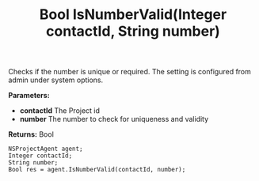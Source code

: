 ﻿---
uid: crmscript_ref_NSProjectAgent_IsNumberValid
title: Bool IsNumberValid(Integer contactId, String number)
intellisense: NSProjectAgent.IsNumberValid
keywords: NSProjectAgent, IsNumberValid
so.topic: reference
---

Checks if the number is unique or required.  The setting is configured from admin under system options.

**Parameters:**
 - **contactId** The Project id
 - **number** The number to check for uniqueness and validity

**Returns:** Bool

```crmscript
NSProjectAgent agent;
Integer contactId;
String number;
Bool res = agent.IsNumberValid(contactId, number);
```

